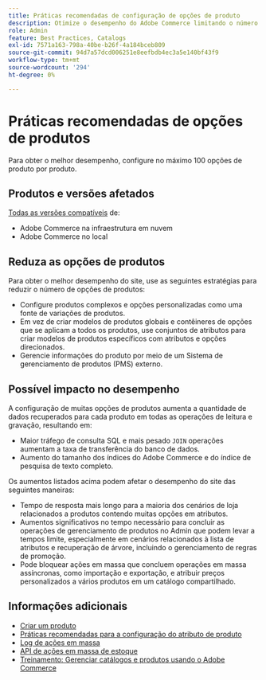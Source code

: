 ```yaml
---
title: Práticas recomendadas de configuração de opções de produto
description: Otimize o desempenho do Adobe Commerce limitando o número de opções de produto.
role: Admin
feature: Best Practices, Catalogs
exl-id: 7571a163-798a-40be-b26f-4a184bceb809
source-git-commit: 94d7a57dcd006251e8eefbdb4ec3a5e140bf43f9
workflow-type: tm+mt
source-wordcount: '294'
ht-degree: 0%

---
```


# Práticas recomendadas de opções de produtos

Para obter o melhor desempenho, configure no máximo 100 opções de produto por produto.

## Produtos e versões afetados

[Todas as versões compatíveis](../../../release/versions.md) de:

- Adobe Commerce na infraestrutura em nuvem
- Adobe Commerce no local

## Reduza as opções de produtos

Para obter o melhor desempenho do site, use as seguintes estratégias para reduzir o número de opções de produtos:

- Configure produtos complexos e opções personalizadas como uma fonte de variações de produtos.
- Em vez de criar modelos de produtos globais e contêineres de opções que se aplicam a todos os produtos, use conjuntos de atributos para criar modelos de produtos específicos com atributos e opções direcionados.
- Gerencie informações do produto por meio de um Sistema de gerenciamento de produtos (PMS) externo.

## Possível impacto no desempenho

A configuração de muitas opções de produtos aumenta a quantidade de dados recuperados para cada produto em todas as operações de leitura e gravação, resultando em:

- Maior tráfego de consulta SQL e mais pesado `JOIN` operações aumentam a taxa de transferência do banco de dados.
- Aumento do tamanho dos índices do Adobe Commerce e do índice de pesquisa de texto completo.

Os aumentos listados acima podem afetar o desempenho do site das seguintes maneiras:

- Tempo de resposta mais longo para a maioria dos cenários de loja relacionados a produtos contendo muitas opções em atributos.
- Aumentos significativos no tempo necessário para concluir as operações de gerenciamento de produtos no Admin que podem levar a tempos limite, especialmente em cenários relacionados à lista de atributos e recuperação de árvore, incluindo o gerenciamento de regras de promoção.
- Pode bloquear ações em massa que concluem operações em massa assíncronas, como importação e exportação, e atribuir preços personalizados a vários produtos em um catálogo compartilhado.

## Informações adicionais

- [Criar um produto](https://experienceleague.adobe.com/docs/commerce-admin/catalog/products/product-create.html)
- [Práticas recomendadas para a configuração do atributo de produto](product-attributes-and-options.md)
- [Log de ações em massa](https://docs.magento.com/user-guide/system/action-log-bulk-actions.html)
- [API de ações em massa de estoque](https://developer.adobe.com/commerce/webapi/rest/inventory/bulk-inventory/)
- [Treinamento: Gerenciar catálogos e produtos usando o Adobe Commerce](https://learning.adobe.com/catalog/adobe_commerce/cours000000000098643.html)

